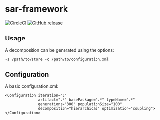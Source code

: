 # sar-framework

[![CircleCI](https://circleci.com/gh/StephanPirnbaum/sar-framework/tree/master.svg?style=shield&circle-token=75410c38b30f1b9197e8a3ba32d8a4c4a6e9514b)](https://circleci.com/gh/StephanPirnbaum/sar-framework/tree/master) [![GitHub release](https://img.shields.io/badge/Release-v0.1.0-brightgreen.svg)](https://github.com/StephanPirnbaum/sar-framework/releases/latest)


## Usage

A decomposition can be generated using the options:

    -s /path/to/store -c /path/to/configuration.xml

## Configuration

A basic configuration.xml:

```
<Configuration iteration="1" 
               artifact=".*" basePackage=".*" typeName=".*"
               generations="300" populationSize="100"
               decomposition="hierarchical" optimization="coupling">
</Configuration>
```



